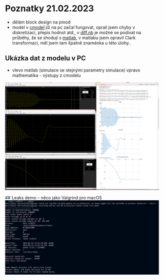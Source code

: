 # Poznatky 21.02.2023

- dělám block design na pmod
- model v [cmodel](./../code/test-program/cmodel/) již na pc začal fungovat, oprail jsem chyby v diskretizaci, přepis hodnot atd., v [diff.nb](./../misc/diff.nb) je možné se podívat na průběhy, že se shodují s [matlab](./../misc/matlab-asm-ept-2/), v matlabu jsem opravil Clark transformaci, měl jsem tam špatně znaménka u této úlohy..

## Ukázka dat z modelu v PC

- vlevo matlab (simulace se stejnými parametry simulace) vpravo mathematika - výstupy z cmodelu

![Data Demonstration](./images/20230222/20230222_pc_cmodel_data_matlab_mathematika.png)

## Leaks demo – něco jako Valgrind pro macOS
![Leaks Demonstration](./images/20230222/20230222_leaks_demo.png)
